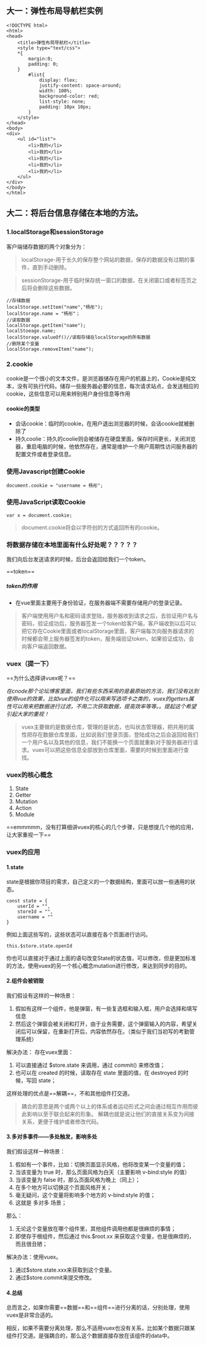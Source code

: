 ## 大一：弹性布局导航栏实例

```
<!DOCTYPE html>
<html>
<head>
	<title>弹性布局导航栏</title>
	<style type="text/css">
	*{
		margin:0;
		padding: 0;
	}
		#list{
			display: flex;
			justify-content: space-around;
			width: 100%;
			background-color: red;
			list-style: none;
			padding: 10px 10px;
		}
	</style>
</head>
<body>
<div>
	<ul id="list">
		<li>我的</li>
		<li>我的</li>
		<li>我的</li>
		<li>我的</li>
		<li>我的</li>
	</ul>
</div>
</body>
</html>
```

## 大二：将后台信息存储在本地的方法。
### 1.localStorage和sessionStorage

客户端储存数据的两个对象分为：

> localStorage-用于长久的保存整个网站的数据，保存的数据没有过期的事件，直到手动删除。

> sessionStorage-用于临时保存统一窗口的数据，在关闭窗口或者标签页之后将会删除这些数据。


```
//存储数据
localStorage.setItem("name","杨彤");
localStorage.name = "杨彤"；
//读取数据
localStorage.getItem("name");
localStoeage.name;
localStorage.valueOf()//读取存储在localStorage的所有数据
//删除某个变量
localStorage.removeItem("name");
```
### 2.cookie
cookie是一个很小的文本文件，是浏览器储存在用户的机器上的，Cookie是纯文本，没有可执行代码，储存一些服务器必要的信息，每次请求站点，会发送相应的cookie，这些信息可以用来辨别用户身份信息等作用
#### cookie的类型
- 会话cookie：临时的cookie，在用户退出浏览器的时候，会话cookie就被删除了
- 持久coolie：持久的coolie则会被储存在硬盘里面，保存时间更长，关闭浏览器，重启电脑的时候，他依然存在，通常是维护一个用户周期性访问服务器的配置文件或者登录信息。

### 使用Javascript创建Cookie

```
document.cookie = "username = 杨彤";
```
### 使用JavaScript读取Cookie

```
var x = document.cookie;
```
>document.cookie将会以字符创的方式返回所有的cookie。

### 将数据存储在本地里面有什么好处呢？？？？？
我们向后台发送请求的时候，后台会返回给我们一个token。

==token==
##### token的作用
- 在vue里面主要用于身份验证，在服务器端不需要存储用户的登录记录。
> 客户端使用用户名和密码请求登陆，服务器收到请求之后，去验证用户名与密码，验证成功后，服务器签发一个token给客户端，客户端收到以后可以把它存在Cookie里面或者localStorage里面，客户端每次向服务器请求的时候都会带上服务器签发的token，服务端验证token，如果验证成功，会向客户端返回数据。

### vuex（提一下）
==为什么选择讲vuex呢？==

*在cnode那个论坛博客里面，我们有些东西采用的是最原始的方法，我们没有达到使用vue的效果，比如vue的组件化可以用来写选项卡之类的，vuex的getters属性可以用来把数据进行过滤，不用二次获取数据，提高效率等等。。提起这个希望引起大家的重视！*

> vuex主要做的是数据仓库，管理的是状态，也叫状态管理器，把共用的属性把存在数据仓库里面，比如说我们登录页面，登陆成功之后会返回给我们一个用户名以及其他的信息，我们不能换一个页面就重新对于服务器进行请求。vuex可以把这些信息全部放到仓库里面，需要的时候到里面进行查找。

### vuex的核心概念
1. State
2. Getter
3. Mutation
4. Action
5. Module

==emmmmm，没有打算细讲vuex的核心的几个步骤，只是想提几个他的应用，让大家重视一下==

### vuex的应用
#### 1.state
state是根据你项目的需求，自己定义的一个数据结构，里面可以放一些通用的状态。

```
const state = {
    userId = "",
    storeId = "",
    username = ""
}
```
例如上面这些写的，这些状态可以直接在各个页面进行访问。

```
this.$store.state.openId 
```
你也可以直接对于通过上面的语句改变State的状态值，可以修改，但是更加标准的方法，使用vuex的另一个核心概念mutation进行修改，来达到同步的目的。

#### 2.组件会被销毁
我们假设有这样的一种场景：
1. 假如有这样一个组件，他是弹窗，有一些复选框和输入框，用户会选择和填写信息
2. 然后这个弹窗会被关闭和打开，由于业务需要，这个弹窗输入的内容，希望关闭后可以保留，在重新打开后，内容依然存在。（类似于我们当初写的考勤管理系统）

解决办法：
存在vuex里面：
1. 可以直接通过 $store.state 来调用，通过 commit() 来修改值；
2. 也可以在 created 的时候，读取存在 state 里面的值，在 destroyed 的时候，写回 state；

这样处理的优点是==解耦==，不和其他组件打交道。

> 耦合的意思是两个或两个以上的体系或者运动形式之间会通过相互作用而彼此影响以至于联合起来的形象。
解耦也就是说让他们的直接关系变为间接关系，更便于维护或者修改代码。

#### 3.多对多事件——多处触发，影响多处
我们假设这样一种场景：
1. 假如有一个事件，比如：切换页面显示风格，他将改变某一个变量的值；
2. 当该变量为 true 时，那么页面风格为白天（主要影响 v-bind:style 的值）
3. 当该变量为 false 时，那么页面风格为晚上（同上）；
4. 在多个地方可以切换这个页面风格开关；
5. 毫无疑问，这个变量将影响多个地方的 v-bind:style 的值；
6. 这就是 多对多 场景；

那么：
1. 无论这个变量放在哪个组件里，其他组件调用他都是很麻烦的事情；
2. 即使存于根组件，然后通过 this.$root.xx 来获取这个变量，也是很麻烦的，而且很丑陋；

解决办法：使用vuex。

1. 通过$store.state.xxx来获取到这个变量。
2. 通过$store.commit来提交修改。
#### 4.总结
总而言之，如果你需要==数据==和==组件==进行分离的话，分别处理，使用vuex是非常合适的。

相反，如果不需要分离处理，那么不适用vuex也没有关系，比如某个数据只跟某组件打交道。是强耦合的，那么这个数据直接存放在该组件的data中。






